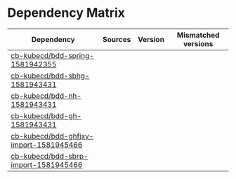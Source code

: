 # Dependency Matrix

Dependency | Sources | Version | Mismatched versions
---------- | ------- | ------- | -------------------
[cb-kubecd/bdd-spring-1581942355](https://github.com/cb-kubecd/bdd-spring-1581942355.git) |  | []() | 
[cb-kubecd/bdd-sbhg-1581943431](https://github.com/cb-kubecd/bdd-sbhg-1581943431.git) |  | []() | 
[cb-kubecd/bdd-nh-1581943431](https://github.com/cb-kubecd/bdd-nh-1581943431.git) |  | []() | 
[cb-kubecd/bdd-gh-1581943431](https://github.com/cb-kubecd/bdd-gh-1581943431.git) |  | []() | 
[cb-kubecd/bdd-ghfjxy-import-1581945466](https://github.com/cb-kubecd/bdd-ghfjxy-import-1581945466.git) |  | []() | 
[cb-kubecd/bdd-sbrp-import-1581945466](https://github.com/cb-kubecd/bdd-sbrp-import-1581945466.git) |  | []() | 
